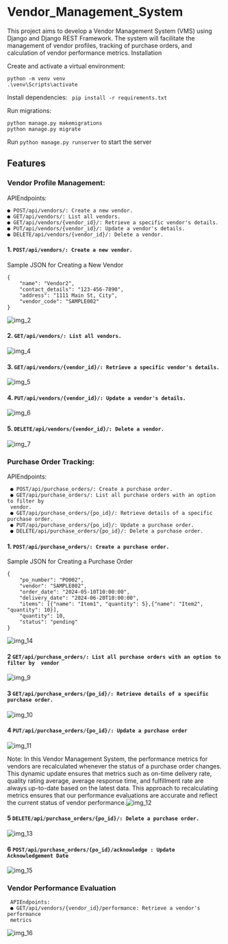 # Vendor_Management_System

This project aims to develop a Vendor Management System (VMS) using Django and Django REST Framework. The system will facilitate the management of vendor profiles, tracking of purchase orders, and calculation of vendor performance metrics.
Installation

Create and activate a virtual environment:

``` 
python -m venv venv
.\venv\Scripts\activate
```
Install dependencies:
`` pip install -r requirements.txt``

Run migrations:
````
python manage.py makemigrations
python manage.py migrate
````

Run
``python manage.py runserver`` to start the server



## Features
### Vendor Profile Management:
APIEndpoints:
 ````
 ● POST/api/vendors/: Create a new vendor.
 ● GET/api/vendors/: List all vendors.
 ● GET/api/vendors/{vendor_id}/: Retrieve a specific vendor's details.
 ● PUT/api/vendors/{vendor_id}/: Update a vendor's details.
 ● DELETE/api/vendors/{vendor_id}/: Delete a vendor.
 ````

#### 1. ``POST/api/vendors/: Create a new vendor.``

Sample JSON for Creating a New Vendor
````
{
    "name": "Vendor2",
    "contact_details": "123-456-7890",
    "address": "1111 Main St, City",
    "vendor_code": "SAMPLE002"
}
````

![img_2](https://github.com/adnansaifi123/Vendor_Management_System/assets/67619920/8aa9b25a-e56e-4ce5-adfa-b92a7f99c4c8)

#### 2.  ``GET/api/vendors/: List all vendors.``
![img_4](https://github.com/adnansaifi123/Vendor_Management_System/assets/67619920/9dff9ee7-b952-4e60-9bfe-c5e3393439ef)


#### 3. ``GET/api/vendors/{vendor_id}/: Retrieve a specific vendor's details.``
![img_5](https://github.com/adnansaifi123/Vendor_Management_System/assets/67619920/1d83bc92-05f0-44b6-a311-04fb66b8e154)



#### 4. ``PUT/api/vendors/{vendor_id}/: Update a vendor's details.``
![img_6](https://github.com/adnansaifi123/Vendor_Management_System/assets/67619920/08bfafd5-7983-41a8-854f-a2c2e0a23a9f)



#### 5. ``DELETE/api/vendors/{vendor_id}/: Delete a vendor.``
![img_7](https://github.com/adnansaifi123/Vendor_Management_System/assets/67619920/750f0028-ab31-4482-81ce-625665d44f0e)



### Purchase Order Tracking:
APIEndpoints:
````
 ● POST/api/purchase_orders/: Create a purchase order.
 ● GET/api/purchase_orders/: List all purchase orders with an option to filter by
 vendor.
 ● GET/api/purchase_orders/{po_id}/: Retrieve details of a specific purchase order.
 ● PUT/api/purchase_orders/{po_id}/: Update a purchase order.
 ● DELETE/api/purchase_orders/{po_id}/: Delete a purchase order.
````

#### 1. ``POST/api/purchase_orders/: Create a purchase order.``
Sample JSON for Creating a Purchase Order
````
{
    "po_number": "PO002",
    "vendor": "SAMPLE002",
    "order_date": "2024-05-10T10:00:00",
    "delivery_date": "2024-06-20T10:00:00",
    "items": [{"name": "Item1", "quantity": 5},{"name": "Item2", "quantity": 10}],
    "quantity": 10,
    "status": "pending"
}
````
![img_14](https://github.com/adnansaifi123/Vendor_Management_System/assets/67619920/26ba4e6d-99b1-4d09-9113-3eaac4c14275)


#### 2 ``GET/api/purchase_orders/: List all purchase orders with an option to filter by  vendor``
![img_9](https://github.com/adnansaifi123/Vendor_Management_System/assets/67619920/9112d68b-cbe4-48b1-b893-390ba238b6ec)



#### 3 ``GET/api/purchase_orders/{po_id}/: Retrieve details of a specific purchase order.``
![img_10](https://github.com/adnansaifi123/Vendor_Management_System/assets/67619920/76aedb05-c562-4f5e-b71e-faa6bb943005)

#### 4 ``PUT/api/purchase_orders/{po_id}/: Update a purchase order``
![img_11](https://github.com/adnansaifi123/Vendor_Management_System/assets/67619920/b4584ae3-f3e6-4c45-a2bf-ce37abb6c908)

Note: In this Vendor Management System, the performance metrics for vendors are recalculated whenever the status of a purchase order changes. This dynamic update ensures that metrics such as on-time delivery rate, quality rating average, average response time, and fulfillment rate are always up-to-date based on the latest data. 
This approach to recalculating metrics ensures that our performance evaluations are accurate and reflect the current status of vendor performance.![img_12](https://github.com/adnansaifi123/Vendor_Management_System/assets/67619920/7ed8cd83-426a-49aa-8db5-8bb155370bd3)


#### 5 ``DELETE/api/purchase_orders/{po_id}/: Delete a purchase order.``
![img_13](https://github.com/adnansaifi123/Vendor_Management_System/assets/67619920/bc8b0b0b-4a7f-4619-9df5-0b42a423821f)


#### 6 ``POST/api/purchase_orders/{po_id}/acknowledge : Update Acknowledgement Date``
![img_15](https://github.com/adnansaifi123/Vendor_Management_System/assets/67619920/adc49521-2da6-46aa-b8e3-2ae21c0eb513)

### Vendor Performance Evaluation
````
 APIEndpoints:
 ● GET/api/vendors/{vendor_id}/performance: Retrieve a vendor's performance
 metrics
````
![img_16](https://github.com/adnansaifi123/Vendor_Management_System/assets/67619920/23c8d107-c53e-432a-802d-eda5334bc9af)
